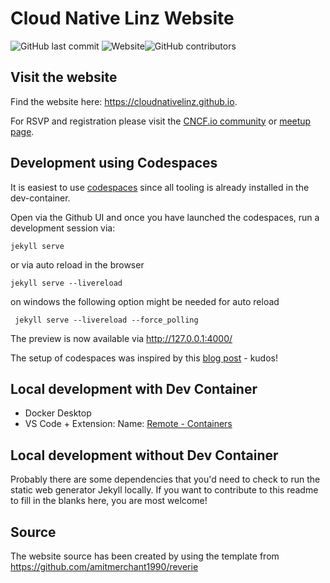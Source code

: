 # Cloud Native Linz Website

![GitHub last commit](https://img.shields.io/github/last-commit/cloudnativelinz/cloudnativelinz.github.io?label=updated)
![Website](https://img.shields.io/website?url=https%3A%2F%2Fcloudnativelinz.github.io)![GitHub contributors](https://img.shields.io/github/contributors/cloudnativelinz/cloudnativelinz.github.io)

## Visit the website

Find the website here: <https://cloudnativelinz.github.io>.

For RSVP and registration please visit the [CNCF.io community](https://community.cncf.io/linz/) or [meetup page](https://www.meetup.com/Cloud-Native-Linz/).

## Development using Codespaces

It is easiest to use [codespaces](https://github.com/features/codespaces) since all tooling is already installed in the dev-container.

Open via the Github UI and once you have launched the codespaces, run a development session via:

```shell
jekyll serve
```

or via auto reload in the browser

```shell
jekyll serve --livereload
```

on windows the following option might be needed for auto reload

```shell
 jekyll serve --livereload --force_polling
```

The preview is now available via <http://127.0.0.1:4000/>

The setup of codespaces was inspired by this [blog post](https://garethbrown.net/2022/07/01/maintaining-a-blog-with-jekyll-github-pages-codespaces) - kudos!

## Local development with Dev Container

- Docker Desktop
- VS Code + Extension: Name: [Remote - Containers](https://marketplace.visualstudio.com/items?itemName=ms-vscode-remote.remote-containers)

## Local development without Dev Container

Probably there are some dependencies that you'd need to check to run the static web generator Jekyll locally. If you want to contribute to this readme to fill in the blanks here, you are most welcome!

## Source

The website source has been created by using the template from
<https://github.com/amitmerchant1990/reverie>
